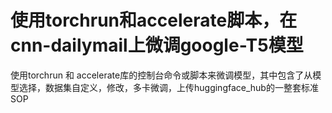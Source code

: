 # 使用torchrun和accelerate脚本，在cnn-dailymail上微调google-T5模型
使用torchrun 和 accelerate库的控制台命令或脚本来微调模型，其中包含了从模型选择，数据集自定义，修改，多卡微调，上传huggingface_hub的一整套标准SOP
